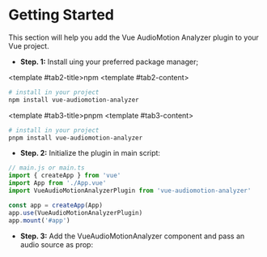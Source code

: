# Getting Started

This section will help you add the Vue AudioMotion Analyzer plugin to your Vue project.

- **Step. 1:** Install uing your preferred package manager;

<CodeGroup>
  <template #tab1-title>yarn</template>
  <template #tab1-content>
  
```bash [yarn]
# install in your project
yarn add vue-audiomotion-analyzer
```
  
  </template>

  <template #tab2-title>npm</template>
  <template #tab2-content>

```bash [npm]
# install in your project
npm install vue-audiomotion-analyzer
```

  </template>

  <template #tab3-title>pnpm</template>
  <template #tab3-content>

```bash [pnpm]
# install in your project
pnpm install vue-audiomotion-analyzer
```

  </template>
</CodeGroup>

- **Step. 2:** Initialize the plugin in main script:

```js
// main.js or main.ts
import { createApp } from 'vue'
import App from './App.vue'
import VueAudioMotionAnalyzerPlugin from 'vue-audiomotion-analyzer'

const app = createApp(App)
app.use(VueAudioMotionAnalyzerPlugin)
app.mount('#app')
```

- **Step. 3:** Add the VueAudioMotionAnalyzer component and pass an audio source as prop:

<CodeGroup>
  <template #tab1-title>js</template>
  <template #tab1-content>

```js
<script setup>
import { onMounted, ref } from 'vue'

const audio = ref()
onMounted(() => {
    audio.value = document.getElementById('audio')
})
</script>

<template>
    <audio id="audio" ref="audioRef" src="https://ice5.somafm.com/deepspaceone-128-mp3" control crossorigin="anonymous"></audio>
    <VueAudioMotionAnalyzer :source="audio" />
</template>
```

  </template>
  <template #tab2-title>ts</template>
  <template #tab2-content>

```ts
<script setup lang="ts">
import { onMounted, ref } from 'vue'

const audio = ref<HTMLMediaElement>()
onMounted(() => {
    audio.value = <HTMLMediaElement> document.getElementById('audio')
})
</script>

<template>
    <audio id="audio" ref="audioRef" src="https://ice5.somafm.com/deepspaceone-128-mp3" control crossorigin="anonymous"></audio>
    <VueAudioMotionAnalyzer :source="audio" />
</template>
```

  </template>
</CodeGroup>
